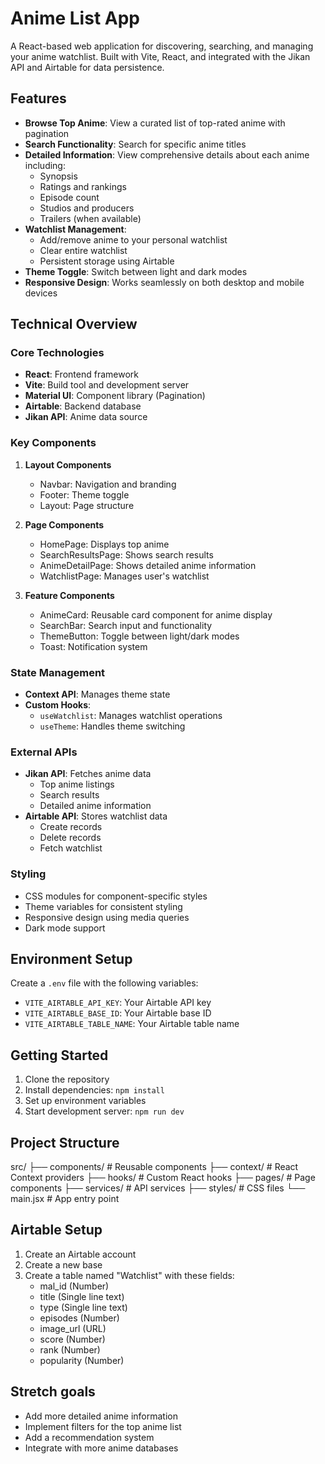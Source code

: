 # Anime List App

A React-based web application for discovering, searching, and managing your anime watchlist. Built with Vite, React, and integrated with the Jikan API and Airtable for data persistence.

## Features

- **Browse Top Anime**: View a curated list of top-rated anime with pagination
- **Search Functionality**: Search for specific anime titles
- **Detailed Information**: View comprehensive details about each anime including:
  - Synopsis
  - Ratings and rankings
  - Episode count
  - Studios and producers
  - Trailers (when available)
- **Watchlist Management**:
  - Add/remove anime to your personal watchlist
  - Clear entire watchlist
  - Persistent storage using Airtable
- **Theme Toggle**: Switch between light and dark modes
- **Responsive Design**: Works seamlessly on both desktop and mobile devices

## Technical Overview

### Core Technologies

- **React**: Frontend framework
- **Vite**: Build tool and development server
- **Material UI**: Component library (Pagination)
- **Airtable**: Backend database
- **Jikan API**: Anime data source

### Key Components

1. **Layout Components**

   - Navbar: Navigation and branding
   - Footer: Theme toggle
   - Layout: Page structure

2. **Page Components**

   - HomePage: Displays top anime
   - SearchResultsPage: Shows search results
   - AnimeDetailPage: Shows detailed anime information
   - WatchlistPage: Manages user's watchlist

3. **Feature Components**
   - AnimeCard: Reusable card component for anime display
   - SearchBar: Search input and functionality
   - ThemeButton: Toggle between light/dark modes
   - Toast: Notification system

### State Management

- **Context API**: Manages theme state
- **Custom Hooks**:
  - `useWatchlist`: Manages watchlist operations
  - `useTheme`: Handles theme switching

### External APIs

- **Jikan API**: Fetches anime data
  - Top anime listings
  - Search results
  - Detailed anime information
- **Airtable API**: Stores watchlist data
  - Create records
  - Delete records
  - Fetch watchlist

### Styling

- CSS modules for component-specific styles
- Theme variables for consistent styling
- Responsive design using media queries
- Dark mode support

## Environment Setup

Create a `.env` file with the following variables:

- `VITE_AIRTABLE_API_KEY`: Your Airtable API key
- `VITE_AIRTABLE_BASE_ID`: Your Airtable base ID
- `VITE_AIRTABLE_TABLE_NAME`: Your Airtable table name

## Getting Started

1. Clone the repository
2. Install dependencies: `npm install`
3. Set up environment variables
4. Start development server: `npm run dev`

## Project Structure

src/
├── components/ # Reusable components
├── context/ # React Context providers
├── hooks/ # Custom React hooks
├── pages/ # Page components
├── services/ # API services
├── styles/ # CSS files
└── main.jsx # App entry point

## Airtable Setup

1. Create an Airtable account
2. Create a new base
3. Create a table named "Watchlist" with these fields:
   - mal_id (Number)
   - title (Single line text)
   - type (Single line text)
   - episodes (Number)
   - image_url (URL)
   - score (Number)
   - rank (Number)
   - popularity (Number)

## Stretch goals

- Add more detailed anime information
- Implement filters for the top anime list
- Add a recommendation system
- Integrate with more anime databases
